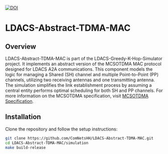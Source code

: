 [![DOI](https://zenodo.org/badge/DOI/10.5281/zenodo.10995592.svg)](https://doi.org/10.5281/zenodo.10995592)

# LDACS-Abstract-TDMA-MAC

## Overview
LDACS-Abstract-TDMA-MAC is part of the LDACS-Greedy-K-Hop-Simulator project. It implements an abstract version of the MCSOTDMA MAC protocol designed for LDACS A2A communications. This component models the logic for managing a Shared (SH) channel and multiple Point-to-Point (PP) channels, utilizing two receiving antennas and one transmitting antenna. The simulation simplifies the link establishment process by assuming a central entity performs optimal scheduling for both SH and PP channels. For more information on the MCSOTDMA specification, visit [MCSOTDMA Specification](https://github.com/ComNetsHH/ldacs_mcsotdma_specification).

## Installation
Clone the repository and follow the setup instructions:
```bash
git clone https://github.com/ComNetsHH/LDACS-Abstract-TDMA-MAC.git
cd LDACS-Abstract-TDMA-MAC/simulation
make build-release
```
